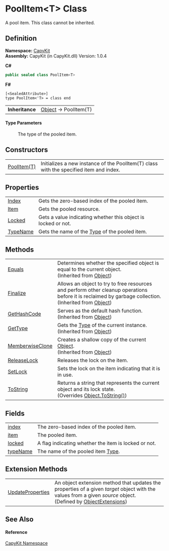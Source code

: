 # PoolItem&lt;T&gt; Class


A pool item. This class cannot be inherited.



## Definition
**Namespace:** <a href="N_CapyKit.md">CapyKit</a>  
**Assembly:** CapyKit (in CapyKit.dll) Version: 1.0.4

**C#**
``` C#
public sealed class PoolItem<T>

```
**F#**
``` F#
[<SealedAttribute>]
type PoolItem<'T> = class end
```

<table><tr><td><strong>Inheritance</strong></td><td><a href="https://learn.microsoft.com/dotnet/api/system.object" target="_blank" rel="noopener noreferrer">Object</a>  →  PoolItem(T)</td></tr>
</table>



#### Type Parameters
<dl><dt /><dd>The type of the pooled item.</dd></dl>

## Constructors
<table>
<tr>
<td><a href="M_CapyKit_PoolItem_1__ctor.md">PoolItem(T)</a></td>
<td>Initializes a new instance of the PoolItem(T) class with the specified item and index.</td></tr>
</table>

## Properties
<table>
<tr>
<td><a href="P_CapyKit_PoolItem_1_Index.md">Index</a></td>
<td>Gets the zero-based index of the pooled item.</td></tr>
<tr>
<td><a href="P_CapyKit_PoolItem_1_Item.md">Item</a></td>
<td>Gets the pooled resource.</td></tr>
<tr>
<td><a href="P_CapyKit_PoolItem_1_Locked.md">Locked</a></td>
<td>Gets a value indicating whether this object is locked or not.</td></tr>
<tr>
<td><a href="P_CapyKit_PoolItem_1_TypeName.md">TypeName</a></td>
<td>Gets the name of the <a href="https://learn.microsoft.com/dotnet/api/system.type" target="_blank" rel="noopener noreferrer">Type</a> of the pooled item.</td></tr>
</table>

## Methods
<table>
<tr>
<td><a href="https://learn.microsoft.com/dotnet/api/system.object.equals#system-object-equals(system-object)" target="_blank" rel="noopener noreferrer">Equals</a></td>
<td>Determines whether the specified object is equal to the current object.<br />(Inherited from <a href="https://learn.microsoft.com/dotnet/api/system.object" target="_blank" rel="noopener noreferrer">Object</a>)</td></tr>
<tr>
<td><a href="https://learn.microsoft.com/dotnet/api/system.object.finalize" target="_blank" rel="noopener noreferrer">Finalize</a></td>
<td>Allows an object to try to free resources and perform other cleanup operations before it is reclaimed by garbage collection.<br />(Inherited from <a href="https://learn.microsoft.com/dotnet/api/system.object" target="_blank" rel="noopener noreferrer">Object</a>)</td></tr>
<tr>
<td><a href="https://learn.microsoft.com/dotnet/api/system.object.gethashcode" target="_blank" rel="noopener noreferrer">GetHashCode</a></td>
<td>Serves as the default hash function.<br />(Inherited from <a href="https://learn.microsoft.com/dotnet/api/system.object" target="_blank" rel="noopener noreferrer">Object</a>)</td></tr>
<tr>
<td><a href="https://learn.microsoft.com/dotnet/api/system.object.gettype" target="_blank" rel="noopener noreferrer">GetType</a></td>
<td>Gets the <a href="https://learn.microsoft.com/dotnet/api/system.type" target="_blank" rel="noopener noreferrer">Type</a> of the current instance.<br />(Inherited from <a href="https://learn.microsoft.com/dotnet/api/system.object" target="_blank" rel="noopener noreferrer">Object</a>)</td></tr>
<tr>
<td><a href="https://learn.microsoft.com/dotnet/api/system.object.memberwiseclone" target="_blank" rel="noopener noreferrer">MemberwiseClone</a></td>
<td>Creates a shallow copy of the current <a href="https://learn.microsoft.com/dotnet/api/system.object" target="_blank" rel="noopener noreferrer">Object</a>.<br />(Inherited from <a href="https://learn.microsoft.com/dotnet/api/system.object" target="_blank" rel="noopener noreferrer">Object</a>)</td></tr>
<tr>
<td><a href="M_CapyKit_PoolItem_1_ReleaseLock.md">ReleaseLock</a></td>
<td>Releases the lock on the item.</td></tr>
<tr>
<td><a href="M_CapyKit_PoolItem_1_SetLock.md">SetLock</a></td>
<td>Sets the lock on the item indicating that it is in use.</td></tr>
<tr>
<td><a href="M_CapyKit_PoolItem_1_ToString.md">ToString</a></td>
<td>Returns a string that represents the current object and its lock state.<br />(Overrides <a href="https://learn.microsoft.com/dotnet/api/system.object.tostring" target="_blank" rel="noopener noreferrer">Object.ToString()</a>)</td></tr>
</table>

## Fields
<table>
<tr>
<td><a href="F_CapyKit_PoolItem_1_index.md">index</a></td>
<td>The zero-based index of the pooled item.</td></tr>
<tr>
<td><a href="F_CapyKit_PoolItem_1_item.md">item</a></td>
<td>The pooled item.</td></tr>
<tr>
<td><a href="F_CapyKit_PoolItem_1_locked.md">locked</a></td>
<td>A flag indicating whether the item is locked or not.</td></tr>
<tr>
<td><a href="F_CapyKit_PoolItem_1_typeName.md">typeName</a></td>
<td>The name of the pooled item <a href="https://learn.microsoft.com/dotnet/api/system.type" target="_blank" rel="noopener noreferrer">Type</a>.</td></tr>
</table>

## Extension Methods
<table>
<tr>
<td><a href="M_CapyKit_Extensions_ObjectExtensions_UpdateProperties.md">UpdateProperties</a></td>
<td>An object extension method that updates the properties of a given <em>target</em> object with the values from a given <em>source</em> object.<br />(Defined by <a href="T_CapyKit_Extensions_ObjectExtensions.md">ObjectExtensions</a>)</td></tr>
</table>

## See Also


#### Reference
<a href="N_CapyKit.md">CapyKit Namespace</a>  
